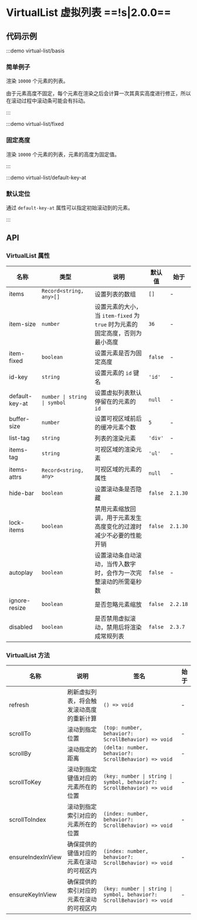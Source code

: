 # VirtualList 虚拟列表 ==!s|2.0.0==

## 代码示例

:::demo virtual-list/basis

### 简单例子

渲染 `10000` 个元素的列表。

由于元素高度不固定，每个元素在渲染之后会计算一次其真实高度进行修正，所以在滚动过程中滚动条可能会有抖动。

:::

:::demo virtual-list/fixed

### 固定高度

渲染 `10000` 个元素的列表，元素的高度为固定值。

:::

:::demo virtual-list/default-key-at

### 默认定位

通过 `default-key-at` 属性可以指定初始滚动到的元素。

:::

## API

### VirtualList 属性

| 名称           | 类型                         | 说明                                                                         | 默认值  | 始于     |
| -------------- | ---------------------------- | ---------------------------------------------------------------------------- | ------- | -------- |
| items          | `Record<string, any>[]`      | 设置列表的数组                                                               | `[]`    | -        |
| item-size      | `number`                     | 设置元素的大小，当 `item-fixed` 为 `true` 时为元素的固定高度，否则为最小高度 | `36`    | -        |
| item-fixed     | `boolean`                    | 设置元素是否为固定高度                                                       | `false` | -        |
| id-key         | `string`                     | 设置元素的 `id` 键名                                                         | `'id'`  | -        |
| default-key-at | `number \| string \| symbol` | 设置虚拟列表默认停留在的元素的 `id`                                          | `null`  | -        |
| buffer-size    | `number`                     | 设置可视区域前后的缓冲元素个数                                               | `5`     | -        |
| list-tag       | `string`                     | 列表的渲染元素                                                               | `'div'` | -        |
| items-tag      | `string`                     | 可视区域的渲染元素                                                           | `'ul'`  | -        |
| items-attrs    | `Record<string, any>`        | 可视区域的元素的属性                                                         | `null`  | -        |
| hide-bar       | `boolean`                    | 设置滚动条是否隐藏                                                           | `false` | `2.1.30` |
| lock-items     | `boolean`                    | 禁用元素缩放回调，用于元素发生高度变化的过渡时减少不必要的性能开销           | `false` | `2.1.30` |
| autoplay       | `boolean`                    | 设置滚动条自动滚动，当传入数字时，会作为一次完整滚动的所需毫秒数             | `false` | -        |
| ignore-resize  | `boolean`                    | 是否忽略元素缩放                                                             | `false` | `2.2.18` |
| disabled       | `boolean`                    | 是否禁用虚拟滚动，禁用后将渲染成常规列表                                     | `false` | `2.3.7`  |

### VirtualList 方法

| 名称              | 说明                                     | 签名                                                                   | 始于 |
| ----------------- | ---------------------------------------- | ---------------------------------------------------------------------- | ---- |
| refresh           | 刷新虚拟列表，将会触发滚动高度的重新计算 | `() => void`                                                           | -    |
| scrollTo          | 滚动到指定位置                           | `(top: number, behavior?: ScrollBehavior) => void`                     | -    |
| scrollBy          | 滚动指定的距离                           | `(delta: number, behavior?: ScrollBehavior) => void`                   | -    |
| scrollToKey       | 滚动到指定键值对应的元素所在的位置       | `(key: number \| string \| symbol, behavior?: ScrollBehavior) => void` | -    |
| scrollToIndex     | 滚动到指定索引对应的元素所在的位置       | `(index: number, behavior?: ScrollBehavior) => void`                   | -    |
| ensureIndexInView | 确保提供的键值对应的元素在滚动的可视区内 | `(index: number, behavior?: ScrollBehavior) => void`                   | -    |
| ensureKeyInView   | 确保提供的索引对应的元素在滚动的可视区内 | `(key: number \| string \| symbol, behavior?: ScrollBehavior) => void` | -    |
